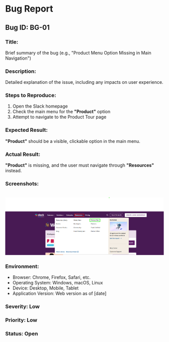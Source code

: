 # Bug Report

## Bug ID: BG-01  

### **Title:**  
Brief summary of the bug (e.g., "Product Menu Option Missing in Main Navigation")  

### **Description:**  
Detailed explanation of the issue, including any impacts on user experience.  

### **Steps to Reproduce:**  
1. Open the Slack homepage  
2. Check the main menu for the **"Product"** option  
3. Attempt to navigate to the Product Tour page

### **Expected Result:**  
**"Product"** should be a visible, clickable option in the main menu. 

### **Actual Result:**  
 **"Product"** is missing, and the user must navigate through **"Resources"** instead. 

### **Screenshots:**  
 <br> ![Product](assets/screenshots/TC-01-step-2.png) <br>

### **Environment:**  
- Browser: Chrome, Firefox, Safari, etc.  
- Operating System: Windows, macOS, Linux  
- Device: Desktop, Mobile, Tablet  
- Application Version: Web version as of [date]  

### **Severity:** Low  
### **Priority:** Low  
### **Status:** Open 
